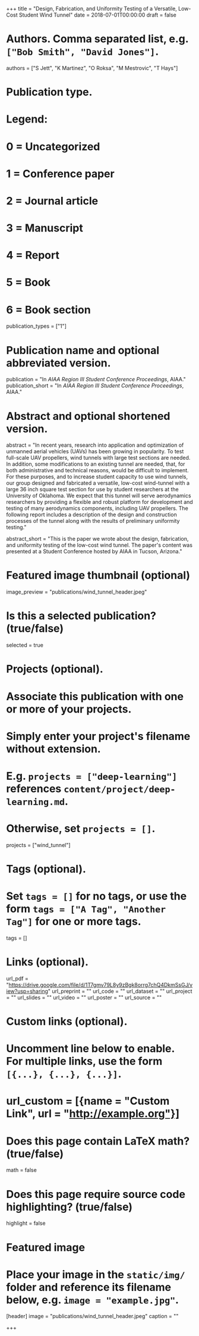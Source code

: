 +++
title = "Design, Fabrication, and Uniformity Testing of a Versatile, Low-Cost Student Wind Tunnel"
date = 2018-07-01T00:00:00
draft = false

# Authors. Comma separated list, e.g. `["Bob Smith", "David Jones"]`.
authors = ["S Jett", "K Martinez", "O Roksa", "M Mestrovic", "T Hays"]

# Publication type.
# Legend:
# 0 = Uncategorized
# 1 = Conference paper
# 2 = Journal article
# 3 = Manuscript
# 4 = Report
# 5 = Book
# 6 = Book section
publication_types = ["1"]

# Publication name and optional abbreviated version.
publication = "In *AIAA Region III Student Conference Proceedings*, AIAA."
publication_short = "In *AIAA Region III Student Conference Proceedings*, AIAA."

# Abstract and optional shortened version.
abstract = "In recent years, research into application and optimization of unmanned aerial vehicles (UAVs) has been growing in popularity. To test full-scale UAV propellers, wind tunnels with large test sections are needed. In addition, some modifications to an existing tunnel are needed, that, for both administrative and technical reasons, would be difficult to implement. For these purposes, and to increase student capacity to use wind tunnels, our group designed and fabricated a versatile, low-cost wind-tunnel with a large 36 inch square test section for use by student researchers at the University of Oklahoma. We expect that this tunnel will serve aerodynamics researchers by providing a flexible and robust platform for development and testing of many aerodynamics components, including UAV propellers. The following report includes a description of the design and construction processes of the tunnel along with the results of preliminary uniformity testing."

abstract_short = "This is the paper we wrote about the design, fabrication, and uniformity testing of the low-cost wind tunnel. The paper's content was presented at a Student Conference hosted by AIAA in Tucson, Arizona."
# Featured image thumbnail (optional)
image_preview = "publications/wind_tunnel_header.jpeg"

# Is this a selected publication? (true/false)
selected = true

# Projects (optional).
#   Associate this publication with one or more of your projects.
#   Simply enter your project's filename without extension.
#   E.g. `projects = ["deep-learning"]` references `content/project/deep-learning.md`.
#   Otherwise, set `projects = []`.
projects = ["wind_tunnel"]

# Tags (optional).
#   Set `tags = []` for no tags, or use the form `tags = ["A Tag", "Another Tag"]` for one or more tags.
tags = []

# Links (optional).
url_pdf = "https://drive.google.com/file/d/1T7gmv79L8y9zBgk8orrg7chQ4DkmSsGJ/view?usp=sharing"
url_preprint = ""
url_code = ""
url_dataset = ""
url_project = ""
url_slides = ""
url_video = ""
url_poster = ""
url_source = ""

# Custom links (optional).
# Uncomment line below to enable. For multiple links, use the form `[{...}, {...}, {...}]`.
# url_custom = [{name = "Custom Link", url = "http://example.org"}]

# Does this page contain LaTeX math? (true/false)
math = false

# Does this page require source code highlighting? (true/false)
highlight = false

# Featured image
# Place your image in the `static/img/` folder and reference its filename below, e.g. `image = "example.jpg"`.
[header]
image = "publications/wind_tunnel_header.jpeg"
caption = ""

+++

